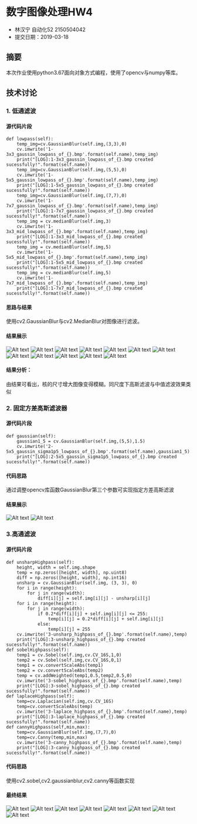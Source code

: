 # 数字图像处理HW4
- 林汉宁  自动化52 2150504042
- 提交日期：2019-03-18
## 摘要
本次作业使用python3.67面向对象方式编程，使用了opencv与numpy等库。
## 技术讨论
### 1. 低通滤波
#### 源代码片段
	def lowpass(self):
        temp_img=cv.GaussianBlur(self.img,(3,3),0)
        cv.imwrite('1-3x3_gaussin_lowpass_of_{}.bmp'.format(self.name),temp_img)
        print("[LOG]:1-3x3_gaussin_lowpass_of_{}.bmp created sucessfully!".format(self.name))
        temp_img=cv.GaussianBlur(self.img,(5,5),0)
        cv.imwrite('1-5x5_gaussin_lowpass_of_{}.bmp'.format(self.name),temp_img)
        print("[LOG]:1-5x5_gaussin_lowpass_of_{}.bmp created sucessfully!".format(self.name))
        temp_img=cv.GaussianBlur(self.img,(7,7),0)
        cv.imwrite('1-7x7_gaussin_lowpass_of_{}.bmp'.format(self.name),temp_img)
        print("[LOG]:1-7x7_gaussin_lowpass_of_{}.bmp created sucessfully!".format(self.name))
        temp_img = cv.medianBlur(self.img,3)
        cv.imwrite('1-3x3_mid_lowpass_of_{}.bmp'.format(self.name),temp_img)
        print("[LOG]:1-3x3_mid_lowpass_of_{}.bmp created sucessfully!".format(self.name))
        temp_img = cv.medianBlur(self.img,5)
        cv.imwrite('1-5x5_mid_lowpass_of_{}.bmp'.format(self.name),temp_img)
        print("[LOG]:1-5x5_mid_lowpass_of_{}.bmp created sucessfully!".format(self.name))
        temp_img = cv.medianBlur(self.img,5)
        cv.imwrite('1-7x7_mid_lowpass_of_{}.bmp'.format(self.name),temp_img)
        print("[LOG]:1-7x7_mid_lowpass_of_{}.bmp created sucessfully!".format(self.name))
#### 思路与结果
使用cv2.GaussianBlur与cv2.MedianBlur对图像进行滤波。
#### 结果展示
![Alt text](https://github.com/HanningLin/hw4/blob/master/img/1-7x7_mid_lowpass_of_test1.bmp)
![Alt text](https://github.com/HanningLin/hw4/blob/master/img/1-5x5_mid_lowpass_of_test1.bmp)
![Alt text](https://github.com/HanningLin/hw4/blob/master/img/1-3x3_mid_lowpass_of_test1.bmp)
![Alt text](https://github.com/HanningLin/hw4/blob/master/img/1-7x7_gaussin_lowpass_of_test1.bmp)
![Alt text](https://github.com/HanningLin/hw4/blob/master/img/1-5x5_gaussin_lowpass_of_test1.bmp)
![Alt text](https://github.com/HanningLin/hw4/blob/master/img/1-3x3_gaussin_lowpass_of_test1.bmp)
![Alt text](https://github.com/HanningLin/hw4/blob/master/img/1-7x7_mid_lowpass_of_test2.bmp)
![Alt text](https://github.com/HanningLin/hw4/blob/master/img/1-5x5_mid_lowpass_of_test2.bmp)
![Alt text](https://github.com/HanningLin/hw4/blob/master/img/1-7x7_gaussin_lowpass_of_test2.bmp)
![Alt text](https://github.com/HanningLin/hw4/blob/master/img/1-3x3_mid_lowpass_of_test2.bmp)
![Alt text](https://github.com/HanningLin/hw4/blob/master/img/1-5x5_gaussin_lowpass_of_test2.bmp)
![Alt text](https://github.com/HanningLin/hw4/blob/master/img/1-3x3_gaussin_lowpass_of_test2.bmp)
#### 结果分析：
由结果可看出，核的尺寸增大图像变得模糊。同尺度下高斯滤波与中值滤波效果类似

### 2.  固定方差高斯滤波器 
#### 源代码片段
	def gaussian(self):
        gaussian1_5 = cv.GaussianBlur(self.img,(5,5),1.5)
        cv.imwrite('2-5x5_gaussin_sigma1p5_lowpass_of_{}.bmp'.format(self.name),gaussian1_5)
        print("[LOG]:2-5x5_gaussin_sigma1p5_lowpass_of_{}.bmp created sucessfully!".format(self.name))
#### 代码思路
通过调整opencv库函数GaussianBlur第三个参数可实现指定方差高斯滤波
#### 结果展示
![Alt text](https://github.com/HanningLin/hw4/blob/master/img/2-5x5_gaussin_sigma1p5_lowpass_of_test2.bmp)
![Alt text](https://github.com/HanningLin/hw4/blob/master/img/2-5x5_gaussin_sigma1p5_lowpass_of_test1.bmp)




### 3.高通滤波
#### 源代码片段
	def unsharpHighpass(self):
        height, width = self.img.shape
        temp = np.zeros([height, width], np.uint8)
        diff = np.zeros([height, width], np.int16)
        unsharp = cv.GaussianBlur(self.img, (3, 3), 0)
        for i in range(height):
            for j in range(width):
                diff[i][j] = self.img[i][j] - unsharp[i][j]
        for i in range(height):
            for j in range(width):
                if 0.2*diff[i][j] + self.img[i][j] <= 255:
                    temp[i][j] = 0.2*diff[i][j] + self.img[i][j]
                else:
                    temp[i][j] = 255
        cv.imwrite('3-unsharp_highpass_of_{}.bmp'.format(self.name),temp)
        print("[LOG]:3-unsharp_highpass_of_{}.bmp created sucessfully!".format(self.name))
    def sobelHighpass(self):
        temp1 = cv.Sobel(self.img,cv.CV_16S,1,0)
        temp2 = cv.Sobel(self.img,cv.CV_16S,0,1)
        temp1 = cv.convertScaleAbs(temp1)
        temp2 = cv.convertScaleAbs(temp2)
        temp = cv.addWeighted(temp1,0.5,temp2,0.5,0)
        cv.imwrite('3-sobel_highpass_of_{}.bmp'.format(self.name),temp)
        print("[LOG]:3-sobel_highpass_of_{}.bmp created sucessfully!".format(self.name))
    def laplaceHighpass(self):
        temp=cv.Laplacian(self.img,cv.CV_16S)
        temp=cv.convertScaleAbs(temp)
        cv.imwrite('3-laplace_highpass_of_{}.bmp'.format(self.name),temp)
        print("[LOG]:3-laplace_highpass_of_{}.bmp created sucessfully!".format(self.name))
    def cannyHighpass(self,min,max):
        temp=cv.GaussianBlur(self.img,(7,7),0)
        temp=cv.Canny(temp,min,max)
        cv.imwrite('3-canny_highpass_of_{}.bmp'.format(self.name),temp)
        print("[LOG]:3-canny_highpass_of_{}.bmp created sucessfully!".format(self.name))
#### 代码思路
使用cv2.sobel,cv2.gaussianblur,cv2.canny等函数实现
#### 最终结果
![Alt text](https://github.com/HanningLin/hw4/blob/master/img/3-unsharp_highpass_of_test3_corrupt.bmp)
![Alt text](https://github.com/HanningLin/hw4/blob/master/img/3-canny_highpass_of_test3_corrupt.bmp)
![Alt text](https://github.com/HanningLin/hw4/blob/master/img/3-canny_highpass_of_test4.bmp)
![Alt text](https://github.com/HanningLin/hw4/blob/master/img/3-laplace_highpass_of_test4.bmp)
![Alt text](https://github.com/HanningLin/hw4/blob/master/img/3-sobel_highpass_of_test4.bmp)
![Alt text](https://github.com/HanningLin/hw4/blob/master/img/3-unsharp_highpass_of_test4.bmp)
![Alt text](https://github.com/HanningLin/hw4/blob/master/img/3-laplace_highpass_of_test3_corrupt.bmp)
![Alt text](https://github.com/HanningLin/hw4/blob/master/img/3-sobel_highpass_of_test3_corrupt.bmp)



